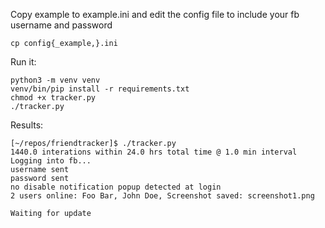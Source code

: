 Copy example to example.ini and edit the config file to include your fb username and password
```
cp config{_example,}.ini
```

Run it:
```
python3 -m venv venv
venv/bin/pip install -r requirements.txt
chmod +x tracker.py
./tracker.py
```

Results:
```
[~/repos/friendtracker]$ ./tracker.py
1440.0 interations within 24.0 hrs total time @ 1.0 min interval
Logging into fb...
username sent
password sent
no disable notification popup detected at login
2 users online: Foo Bar, John Doe, Screenshot saved: screenshot1.png

Waiting for update
```
